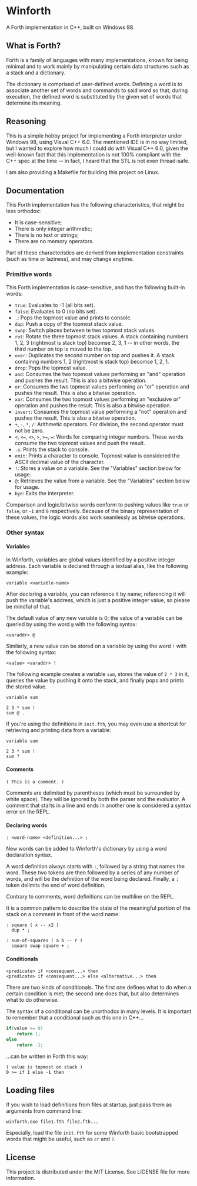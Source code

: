 # Winforth

A Forth implementation in C++, built on Windows 98.

## What is Forth?

Forth is a family of languages with many implementations, known for being minimal and to work mainly by manipulating certain data structures such as a stack and a dictionary.

The dictionary is comprised of user-defined words. Defining a word is to associate another set of words and commands to said word so that, during execution, the defined word is substituted by the given set of words that determine its meaning.

## Reasoning

This is a simple hobby project for implementing a Forth interpreter under Windows 98, using Visual C++ 6.0. The mentioned IDE is in no way limited, but I wanted to explore how much I could do with Visual C++ 6.0, given the well-known fact that this implementation is not 100% compliant with the C++ spec at the time -- in fact, I heard that the STL is not even thread-safe.

I am also providing a Makefile for building this project on Linux.

## Documentation

This Forth implementation has the following characteristics, that might be less orthodox:

- It is case-sensitive;
- There is only integer arithmetic;
- There is no text or strings;
- There are no memory operators.

Part of these characteristics are derived from implementation constraints (such as time or laziness), and may change anytime.

### Primitive words

This Forth implementation is case-sensitive, and has the following built-in words:

- `true`: Evaluates to -1 (all bits set).
- `false`: Evaluates to 0 (no bits set).
- `.`: Pops the topmost value and prints to console.
- `dup`: Push a copy of the topmost stack value.
- `swap`: Switch places between te two topmost stack values.
- `rot`: Rotate the three topmost stack values. A stack containing numbers 1, 2, 3 (rightmost is stack top) becomse 2, 3, 1 -- in other words, the third number on top is moved to the top.
- `over`: Duplicates the second number on top and pushes it. A stack containng numbers 1, 2 (rightmost is stack top) becomse 1, 2, 1.
- `drop`: Pops the topmost value.
- `and`: Consumes the two topmost values performing an "and" operation and pushes the result. This is also a bitwise operation.
- `or`: Consumes the two topmost values performing an "or" operation and pushes the result. This is also a bitwise operation.
- `xor`: Consumes the two topmost values performing an "exclusive or" operation and pushes the result. This is also a bitwise operation.
- `invert`: Consumes the topmost value performing a "not" operation and pushes the result. This is also a bitwise operation.
- `+`, `-`, `*`, `/`: Arithmetic operators. For division, the second operator must not be zero.
- `<`, `<=`, `<>`, `>`, `>=`, `=`: Words for comparing integer numbers. These words consume the two topmost values and push the result.
- `.s`: Prints the stack to console.
- `emit`: Prints a character to console. Topmost value is considered the ASCII decimal value of the character.
- `!`: Stores a value on a variable. See the "Variables" section below for usage.
- `@`: Retrieves the value from a variable. See the "Variables" section below for usage.
- `bye`: Exits the interpreter.

Comparison and logic/bitwise words conform to pushing values like `true` or `false`, or `-1` and `0` respectively. Because of the binary representation of these values, the logic words also work seamlessly as bitwise operations.

### Other syntax

#### Variables

In Winforth, variables are global values identified by a positive integer address. Each variable is declared through a textual alias, like the following example:

```fth
variable <variable-name>
```

After declaring a variable, you can reference it by name; referencing it will push the variable's address, which is just a positive integer value, so please be mindful of that.

The default value of any new variable is 0; the value of a variable can be queried by using the word `@` with the following syntax:

```fth
<varaddr> @
```

Similarly, a new value can be stored on a variable by using the word `!` with the following syntax:

```fth
<value> <varaddr> !
```

The following example creates a variable `sum`, stores the value of `2 * 3` in it, queries the value by pushing it onto the stack, and finally pops and prints the stored value.

```fth
variable sum

2 3 * sum !
sum @ .
```

If you're using the definitions in `init.fth`, you may even use a shortcut for retrieving and printing data from a variable:

```fth
variable sum

2 3 * sum !
sum ?
```


#### Comments

```fth
( This is a comment. )
```

Comments are delimited by parentheses (which must be surrounded by white space). They will be ignored by both the parser and the evaluator. A comment that starts in a line and ends in another one is considered a syntax error on the REPL.

#### Declaring words

```fth
: <word-name> <definition...> ;
```

New words can be added to Winforth's dictionary by using a word declaration syntax.

A word definition always starts with `:`, followed by a string that names the word. These two tokens are then followed by a series of any number of words, and will be the definition of the word being declared. Finally, a `;` token delimits the end of word definition.

Contrary to comments, word definitions can be multiline on the REPL.

It is a common pattern to describe the state of the meaningful portion of the stack on a comment in front of the word name:

```fth
: square ( x -- x2 )
  dup * ;

: sum-of-squares ( a b -- r )
  square swap square + ;
```

#### Conditionals

```fth
<predicate> if <consequent...> then
<predicate> if <consequent...> else <alternative...> then
```

There are two kinds of conditionals. The first one defines what to do when a certain condition is met; the second one does that, but also determines what to do otherwise.

The syntax of a conditional can be unorthodox in many levels. It is important to remember that a conditional such as this one in C++...

```cpp
if(value >= 0)
    return 1;
else
    return -1;
```

...can be written in Forth this way:

```fth
( value is topmost on stack )
0 >= if 1 else -1 then
```


## Loading files

If you wish to load definitions from files at startup, just pass them as arguments from command line:

```
winforth.exe file1.fth file2.fth...
```

Especially, load the file `init.fth` for some Winforth basic bootstrapped words that might be useful, such as `cr` and `?`.

## License

This project is distributed under the MIT License. See LICENSE file for more information.
